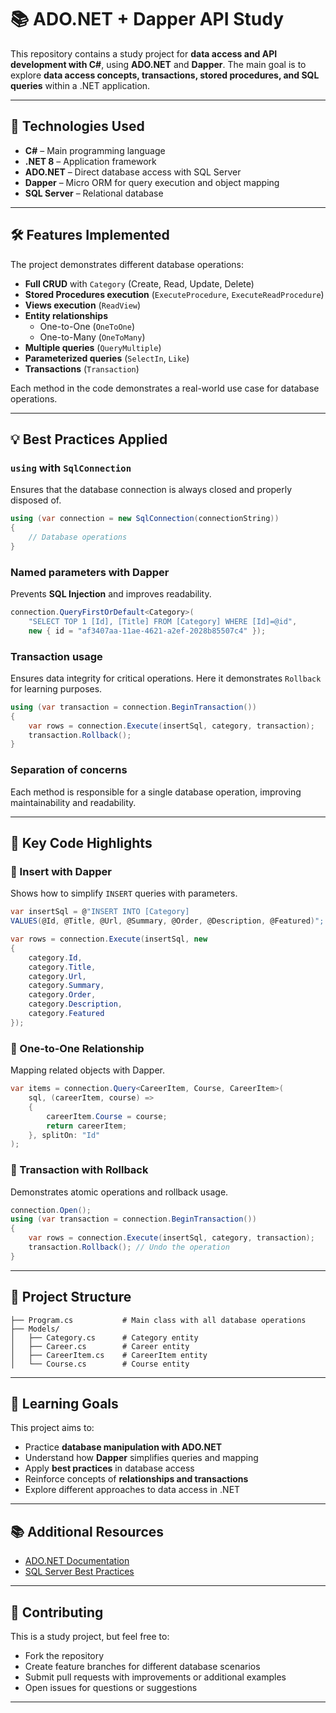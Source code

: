 # 📚 ADO.NET + Dapper API Study

This repository contains a study project for **data access and API development with C#**, using **ADO.NET** and **Dapper**.
The main goal is to explore **data access concepts, transactions, stored procedures, and SQL queries** within a .NET application.

---

## 🚀 Technologies Used

- **C#** – Main programming language
- **.NET 8** – Application framework
- **ADO.NET** – Direct database access with SQL Server
- **Dapper** – Micro ORM for query execution and object mapping
- **SQL Server** – Relational database

---

## 🛠️ Features Implemented

The project demonstrates different database operations:

- **Full CRUD** with `Category` (Create, Read, Update, Delete)
- **Stored Procedures execution** (`ExecuteProcedure`, `ExecuteReadProcedure`)
- **Views execution** (`ReadView`)
- **Entity relationships**
  - One-to-One (`OneToOne`)
  - One-to-Many (`OneToMany`)
- **Multiple queries** (`QueryMultiple`)
- **Parameterized queries** (`SelectIn`, `Like`)
- **Transactions** (`Transaction`)

Each method in the code demonstrates a real-world use case for database operations.

---

## 💡 Best Practices Applied

### `using` with `SqlConnection`
Ensures that the database connection is always closed and properly disposed of.

```csharp
using (var connection = new SqlConnection(connectionString))
{
    // Database operations
}
```

### Named parameters with Dapper
Prevents **SQL Injection** and improves readability.

```csharp
connection.QueryFirstOrDefault<Category>(
    "SELECT TOP 1 [Id], [Title] FROM [Category] WHERE [Id]=@id",
    new { id = "af3407aa-11ae-4621-a2ef-2028b85507c4" });
```

### Transaction usage
Ensures data integrity for critical operations. Here it demonstrates `Rollback` for learning purposes.

```csharp
using (var transaction = connection.BeginTransaction())
{
    var rows = connection.Execute(insertSql, category, transaction);
    transaction.Rollback();
}
```

### Separation of concerns
Each method is responsible for a single database operation, improving maintainability and readability.

---

## 🔎 Key Code Highlights

### 🔹 Insert with Dapper

Shows how to simplify `INSERT` queries with parameters.

```csharp
var insertSql = @"INSERT INTO [Category] 
VALUES(@Id, @Title, @Url, @Summary, @Order, @Description, @Featured)";

var rows = connection.Execute(insertSql, new
{
    category.Id,
    category.Title,
    category.Url,
    category.Summary,
    category.Order,
    category.Description,
    category.Featured
});
```

### 🔹 One-to-One Relationship

Mapping related objects with Dapper.

```csharp
var items = connection.Query<CareerItem, Course, CareerItem>(
    sql, (careerItem, course) =>
    {
        careerItem.Course = course;
        return careerItem;
    }, splitOn: "Id"
);
```

### 🔹 Transaction with Rollback

Demonstrates atomic operations and rollback usage.

```csharp
connection.Open();
using (var transaction = connection.BeginTransaction())
{
    var rows = connection.Execute(insertSql, category, transaction);
    transaction.Rollback(); // Undo the operation
}
```

---

## 📂 Project Structure

```
├── Program.cs           # Main class with all database operations
├── Models/
│   ├── Category.cs      # Category entity
│   ├── Career.cs        # Career entity
│   ├── CareerItem.cs    # CareerItem entity
│   └── Course.cs        # Course entity
```

---

## 🎯 Learning Goals

This project aims to:

- Practice **database manipulation with ADO.NET**
- Understand how **Dapper** simplifies queries and mapping
- Apply **best practices** in database access
- Reinforce concepts of **relationships and transactions**
- Explore different approaches to data access in .NET

---

## 📚 Additional Resources

* [ADO.NET Documentation](https://docs.microsoft.com/en-us/dotnet/framework/data/adonet/)
* [SQL Server Best Practices](https://docs.microsoft.com/en-us/sql/sql-server/)

---

## 🤝 Contributing

This is a study project, but feel free to:

- Fork the repository
- Create feature branches for different database scenarios
- Submit pull requests with improvements or additional examples
- Open issues for questions or suggestions

---
